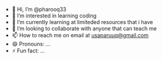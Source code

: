 - 👋 Hi, I’m @pharooq33
- 👀 I’m interested in learning coding
- 🌱 I’m currently learning at limiteded resources that i have 
- 💞️ I’m looking to collaborate with anyone that can teach me
- 📫 How to reach me on email at usaparuuq@gmail.com
- 😄 Pronouns: ...
- ⚡ Fun fact: ...

<!---
pharooq33/pharooq33 is a ✨ special ✨ repository because its `README.md` (this file) appears on your GitHub profile.
You can click the Preview link to take a look at your changes.
--->

